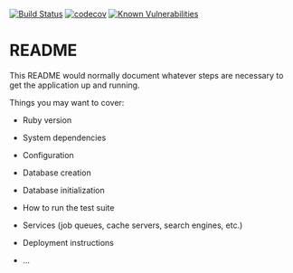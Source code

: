 [![Build Status](https://travis-ci.org/andypmw/rails-web-scraper-micro-service.svg?branch=master)](https://travis-ci.org/andypmw/rails-web-scraper-micro-service)
[![codecov](https://codecov.io/gh/andypmw/rails-web-scraper-micro-service/branch/master/graph/badge.svg)](https://codecov.io/gh/andypmw/rails-web-scraper-micro-service)
[![Known Vulnerabilities](https://snyk.io/test/github/andypmw/rails-web-scraper-micro-service/badge.svg)](https://snyk.io/test/github/andypmw/rails-web-scraper-micro-service)

# README

This README would normally document whatever steps are necessary to get the
application up and running.

Things you may want to cover:

* Ruby version

* System dependencies

* Configuration

* Database creation

* Database initialization

* How to run the test suite

* Services (job queues, cache servers, search engines, etc.)

* Deployment instructions

* ...
